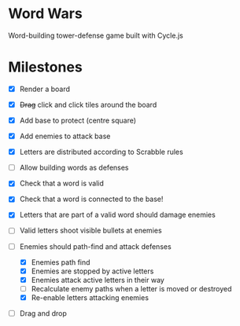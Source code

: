# Word Wars
Word-building tower-defense game built with Cycle.js

# Milestones

 - [x] Render a board
 - [x] ~~Drag~~ click and click tiles around the board
 - [x] Add base to protect (centre square)
 - [x] Add enemies to attack base
 - [x] Letters are distributed according to Scrabble rules
 - [ ] Allow building words as defenses
  - [x] Check that a word is valid
  - [x] Check that a word is connected to the base!
  - [x] Letters that are part of a valid word should damage enemies
  - [ ] Valid letters shoot visible bullets at enemies
- [ ] Enemies should path-find and attack defenses
  - [x] Enemies path find
  - [x] Enemies are stopped by active letters
  - [x] Enemies attack active letters in their way
  - [ ] Recalculate enemy paths when a letter is moved or destroyed
  - [x] Re-enable letters attacking enemies
- [ ] Drag and drop

